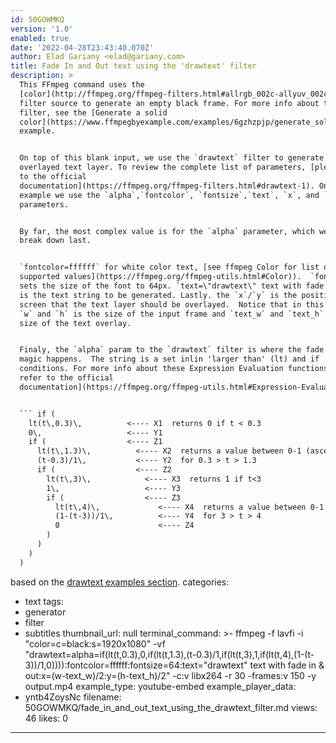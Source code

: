 ```yaml
---
id: 50GOWMKQ
version: '1.0'
enabled: true
date: '2022-04-28T23:43:40.070Z'
author: Elad Gariany <elad@gariany.com>
title: Fade In and Out text using the 'drawtext' filter
description: >
  This FFmpeg command uses the
  [color](http://ffmpeg.org/ffmpeg-filters.html#allrgb_002c-allyuv_002c-color_002c-colorchart_002c-colorspectrum_002c-haldclutsrc_002c-nullsrc_002c-pal75bars_002c-pal100bars_002c-rgbtestsrc_002c-smptebars_002c-smptehdbars_002c-testsrc_002c-testsrc2_002c-yuvtestsrc)
  filter source to generate an empty black frame. For more info about this
  filter, see the [Generate a solid
  color](https://www.ffmpegbyexample.com/examples/6gzhzpjp/generate_solid_color_264_video_with_the_color_video_source_filter_color_hex_code/)
  example. 


  On top of this blank input, we use the `drawtext` filter to generate the
  overlayed text layer. To review the complete list of parameters, [please refer
  to the official
  documentation](https://ffmpeg.org/ffmpeg-filters.html#drawtext-1). On this
  example we use the `alpha`,`fontcolor`, `fontsize`,`text`, `x`, and `y` filter
  parameters.


  By far, the most complex value is for the `alpha` parameter, which we will
  break down last.


  `fontcolor=ffffff` for white color text, [see ffmpeg Color for list of
  supported values](https://ffmpeg.org/ffmpeg-utils.html#Color)).  `fontsize=64`
  sets the size of the font to 64px. `text=\"drawtext\" text with fade in & out`
  is the text string to be generated. Lastly. the `x`/`y` is the position on the
  screen that the text layer should be overlayed.  Notice that in this context,
  `w` and `h` is the size of the input frame and `text_w` and `text_h` is the
  size of the text overlay.


  Finaly, the `alpha` param to the `drawtext` filter is where the fade in/out
  magic happens.  The string is a set inlin 'larger than' (lt) and if
  conditions. For more info about these Expression Evaluation functions, [please
  refer to the official
  documentation](https://ffmpeg.org/ffmpeg-utils.html#Expression-Evaluation)


  ``` if ( 
    lt(t\,0.3)\,          <---- X1  returns 0 if t < 0.3
    0\,                   <---- Y1
    if (                  <---- Z1
      lt(t\,1.3)\,          <---- X2  returns a value between 0-1 (ascending)
      (t-0.3)/1\,           <---- Y2  for 0.3 > t > 1.3
      if (                  <---- Z2
        lt(t\,3)\,            <---- X3  returns 1 if t<3
        1\,                   <---- Y3
        if (                  <---- Z3
          lt(t\,4)\,             <---- X4  returns a value between 0-1 (descending)
          (1-(t-3))/1\,          <---- Y4  for 3 > t > 4
          0                      <---- Z4 
        )
      )
    )
  )

  ```

  based on the [drawtext examples
  section](http://ffmpeg.org/ffmpeg-filters.html#Examples-64).
categories:
  - text
tags:
  - generator
  - filter
  - subtitles
thumbnail_url: null
terminal_command: >-
  ffmpeg -f lavfi -i "color=c=black:s=1920x1080" -vf
  "drawtext=alpha=if(lt(t\,0.3)\,0\,if(lt(t\,1.3)\,(t-0.3)/1\,if(lt(t\,3)\,1\,if(lt(t\,4)\,(1-(t-3))/1\,0)))):fontcolor=ffffff:fontsize=64:text=\"drawtext\"
  text with fade in & out:x=(w-text_w)/2:y=(h-text_h)/2" -c:v libx264 -r 30
  -frames:v 150 -y output.mp4
example_type: youtube-embed
example_player_data:
  - yntb4ZoysNc
filename: 50GOWMKQ/fade_in_and_out_text_using_the_drawtext_filter.md
views: 46
likes: 0

---
```

